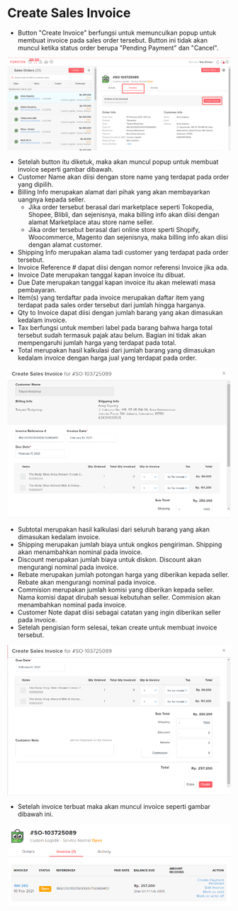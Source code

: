 # Create Sales Invoice

* Button "Create Invoice" berfungsi untuk memunculkan popup untuk membuat invoice pada sales order tersebut. Button ini tidak akan muncul ketika status order berupa "Pending Payment" dan "Cancel".

![](../../.gitbook/assets/image%20%2899%29.png)

* Setelah button itu diketuk, maka akan muncul popup untuk membuat invoice seperti gambar dibawah. 
* Customer Name akan diisi dengan store name yang terdapat pada order yang dipilih.
* Billing Info merupakan alamat dari pihak yang akan membayarkan uangnya kepada seller.
  * Jika order tersebut berasal dari marketplace seperti Tokopedia, Shopee, Blibli, dan sejenisnya, maka billing info akan diisi dengan alamat Marketplace atau store name seller.
  * Jika order tersebut berasal dari online store sperti Shopify, Woocommerce, Magento dan sejenisnya, maka billing info akan diisi dengan alamat customer.
* Shipping Info merupakan alama tadi customer yang terdapat pada order tersebut.
* Invoice Reference \# dapat diisi dengan nomor referensi Invoice jika ada.
* Invoice Date merupakan tanggal kapan invoice itu dibuat.
* Due Date merupakan tanggal kapan invoice itu akan melewati masa pembayaran.
* Item\(s\) yang terdaftar pada invoice merupakan daftar item yang terdapat pada sales order tersebut dari jumlah hingga harganya.
* Qty to Invoice dapat diisi dengan jumlah barang yang akan dimasukan kedalam invoice.
* Tax berfungsi untuk memberi label pada barang bahwa harga total tersebut sudah termasuk pajak atau belum. Bagian ini tidak akan mempengaruhi jumlah harga yang terdapat pada total.
* Total merupakan hasil kalkulasi dari jumlah barang yang dimasukan kedalam invoice dengan harga jual yang terdapat pada order. 

![](../../.gitbook/assets/image%20%2868%29.png)

* Subtotal merupakan hasil kalkulasi dari seluruh barang yang akan dimasukan kedalam invoice.
* Shipping merupakan jumlah biaya untuk ongkos pengiriman. Shipping akan menambahkan nominal pada invoice.
* Discount merupakan jumlah biaya untuk diskon. Discount akan mengurangi nominal pada invoice.
* Rebate merupakan jumlah potongan harga yang diberikan kepada seller. Rebate akan mengurangi nominal pada invoice.
* Commision merupakan jumlah komisi yang diberikan kepada seller. Nama komisi dapat dirubah sesuai kebutuhan seller. Commision akan menambahkan nominal pada invoice.
* Customer Note dapat diisi sebagai catatan yang ingin diberikan seller pada invoice.
* Setelah pengisian form selesai, tekan create untuk membuat invoice tersebut.

![](../../.gitbook/assets/image%20%28284%29.png)

* Setelah invoice terbuat maka akan muncul invoice seperti gambar dibawah ini.

![](../../.gitbook/assets/image%20%2815%29.png)

